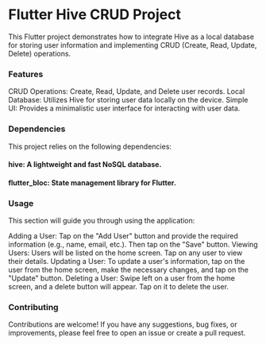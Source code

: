 # Flutter Hive CRUD Project
This Flutter project demonstrates how to integrate Hive as a local database for storing user information and implementing CRUD (Create, Read, Update, Delete) operations.

### Features
CRUD Operations: Create, Read, Update, and Delete user records.
Local Database: Utilizes Hive for storing user data locally on the device.
Simple UI: Provides a minimalistic user interface for interacting with user data.

### Dependencies
This project relies on the following dependencies:

#### hive: A lightweight and fast NoSQL database.
#### flutter_bloc: State management library for Flutter. 

### Usage
This section will guide you through using the application:

Adding a User: Tap on the "Add User" button and provide the required information (e.g., name, email, etc.). Then tap on the "Save" button.
Viewing Users: Users will be listed on the home screen. Tap on any user to view their details.
Updating a User: To update a user's information, tap on the user from the home screen, make the necessary changes, and tap on the "Update" button.
Deleting a User: Swipe left on a user from the home screen, and a delete button will appear. Tap on it to delete the user.

### Contributing
Contributions are welcome! If you have any suggestions, bug fixes, or improvements, please feel free to open an issue or create a pull request.
